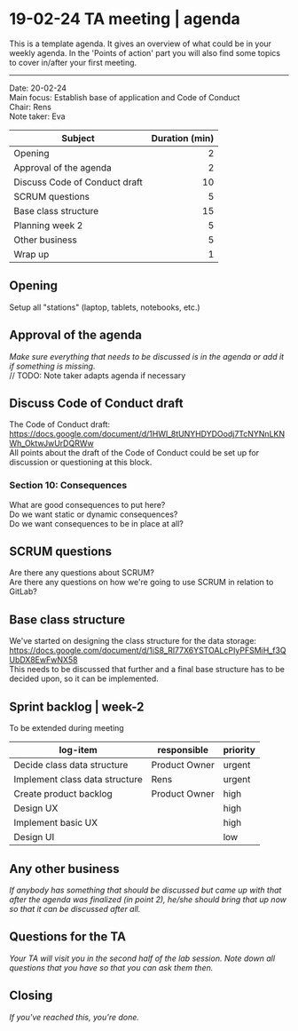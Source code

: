 # 19-02-24 TA meeting | agenda

This is a template agenda. It gives an overview of what could be in your weekly agenda.
In the 'Points of action' part you will also find some topics to cover in/after your first meeting.

---

Date:           20-02-24\
Main focus:     Establish base of application and Code of Conduct\
Chair:          Rens\
Note taker:     Eva

| Subject                       | Duration (min) |
|-------------------------------|---------------:|
| Opening                       |              2 |
| Approval of the agenda        |              2 |
| Discuss Code of Conduct draft |             10 |
| SCRUM questions               |              5 |
| Base class structure          |             15 |
| Planning week 2               |              5 |
| Other business                |              5 |
| Wrap up                       |              1 |

## Opening
Setup all "stations" (laptop, tablets, notebooks, etc.)

## Approval of the agenda
*Make sure everything that needs to be discussed is in the agenda or add it if something is missing.*\
// TODO: Note taker adapts agenda if necessary

## Discuss Code of Conduct draft
The Code of Conduct draft: https://docs.google.com/document/d/1HWI_8tUNYHDYDOodj7TcNYNnLKNWh_OktwJwUrDQRWw \
All points about the draft of the Code of Conduct could be set up for discussion or questioning at this block.
### Section 10: Consequences
What are good consequences to put here?\
Do we want static or dynamic consequences?\
Do we want consequences to be in place at all?

## SCRUM questions
Are there any questions about SCRUM?\
Are there any questions on how we're going to use SCRUM in relation to GitLab?

## Base class structure
We've started on designing the class structure for the data storage: https://docs.google.com/document/d/1iS8_Rl77X6YSTOALcPIyPFSMiH_f3QUbDX8EwFwNX58 \
This needs to be discussed that further and a final base structure has to be decided upon, so it can be implemented.


## Sprint backlog | week-2
To be extended during meeting

| log-item                       | responsible   | priority |
|--------------------------------|---------------|----------|
| Decide class data structure    | Product Owner | urgent   |
| Implement class data structure | Rens          | urgent   |
| Create product backlog         | Product Owner | high     |
| Design UX                      |               | high     |
| Implement basic UX             |               | high     |
| Design UI                      |               | low      |


## Any other business
*If anybody has something that should be discussed but came up with that after the agenda was finalized (in point 2), he/she should bring that up now so that it can be discussed after all.*

## Questions for the TA
*Your TA will visit you in the second half of the lab session. Note down all questions that you have so that you can ask them then.*

## Closing
*If you've reached this, you're done.*
